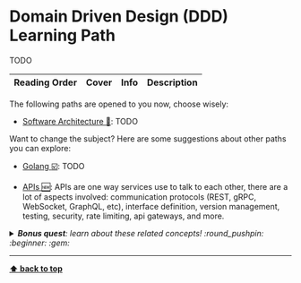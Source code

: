 [//]: # (Auto generated file from templates)

# Domain Driven Design (DDD) Learning Path

TODO

| Reading Order | Cover | Info | Description |
| :---: | :---: | :--- | :--- |

The following paths are opened to you now, choose wisely:

- [Software Architecture :construction:](/content/paths/software-architecture.md): TODO


Want to change the subject? Here are some suggestions about other paths you can explore:

- [Golang :ballot_box_with_check:](/content/paths/golang.md): TODO

- [APIs :new:](/content/paths/apis.md): APIs are one way services use to talk to each other, there are a lot of aspects involved: communication protocols (REST, gRPC, WebSocket, GraphQL, etc), interface definition, version management, testing, security, rate limiting, api gateways, and more.


<details><summary><i><b>Bonus quest</b>: learn about these related concepts! :round_pushpin: :beginner: :gem: </i></summary>
<p>

<sub>#api-gateway</sub>  <sub>#openapi</sub>

</p>
</details>

---
[**⬆ back to top**](#domain-driven-design-(ddd)-learning-path)
